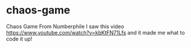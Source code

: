 # chaos-game
Chaos Game From Numberphile
I saw this video https://www.youtube.com/watch?v=kbKtFN71Lfs and it made me what to code it up!
